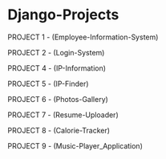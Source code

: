 # Django-Projects
PROJECT 1 - (Employee-Information-System)

PROJECT 2 - (Login-System)

PROJECT 4 - (IP-Information)

PROJECT 5 - (IP-Finder)

PROJECT 6 - (Photos-Gallery)

PROJECT 7 - (Resume-Uploader)

PROJECT 8 - (Calorie-Tracker)

PROJECT 9 - (Music-Player_Application)






